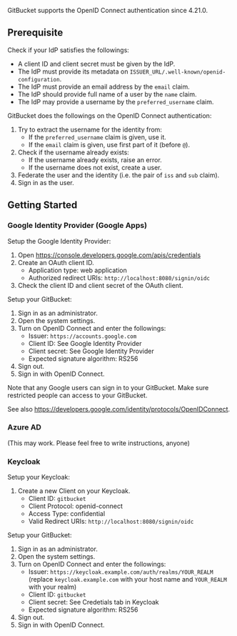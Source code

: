 GitBucket supports the OpenID Connect authentication since 4.21.0.

## Prerequisite

Check if your IdP satisfies the followings:

- A client ID and client secret must be given by the IdP.
- The IdP must provide its metadata on `ISSUER_URL/.well-known/openid-configuration`.
- The IdP must provide an email address by the `email` claim.
- The IdP should provide full name of a user by the `name` claim.
- The IdP may provide a username by the `preferred_username` claim.

GitBucket does the followings on the OpenID Connect authentication:

1. Try to extract the username for the identity from:
    - If the `preferred_username` claim is given, use it.
    - If the `email` claim is given, use first part of it (before `@`).
1. Check if the username already exists:
    - If the username already exists, raise an error.
    - If the username does not exist, create a user.
1. Federate the user and the identity (i.e. the pair of `iss` and `sub` claim).
1. Sign in as the user.

## Getting Started

### Google Identity Provider (Google Apps)

Setup the Google Identity Provider:

1. Open https://console.developers.google.com/apis/credentials
1. Create an OAuth client ID.
    - Application type: web application
    - Authorized redirect URIs: `http://localhost:8080/signin/oidc`
1. Check the client ID and client secret of the OAuth client.

Setup your GitBucket:

1. Sign in as an administrator.
1. Open the system settings.
1. Turn on OpenID Connect and enter the followings:
    - Issuer: `https://accounts.google.com`
    - Client ID: See Google Identity Provider
    - Client secret: See Google Identity Provider
    - Expected signature algorithm: RS256
1. Sign out.
1. Sign in with OpenID Connect.

Note that any Google users can sign in to your GitBucket. Make sure restricted people can access to your GitBucket.

See also https://developers.google.com/identity/protocols/OpenIDConnect.

### Azure AD

(This may work. Please feel free to write instructions, anyone)

### Keycloak

Setup your Keycloak:

1. Create a new Client on your Keycloak.
    - Client ID: `gitbucket`
    - Client Protocol: openid-connect
    - Access Type: confidential
    - Valid Redirect URIs: `http://localhost:8080/signin/oidc`

Setup your GitBucket:

1. Sign in as an administrator.
1. Open the system settings.
1. Turn on OpenID Connect and enter the followings:
    - Issuer: `https://keycloak.example.com/auth/realms/YOUR_REALM` (replace `keycloak.example.com` with your host name and `YOUR_REALM` with your realm)
    - Client ID: `gitbucket`
    - Client secret: See Credetials tab in Keycloak
    - Expected signature algorithm: RS256
1. Sign out.
1. Sign in with OpenID Connect.
